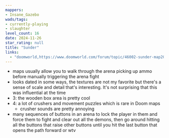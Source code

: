 ```yaml
---
mappers:
- Insane_Gazebo
wads/tags:
- currently-playing
- slaughter
level_count: 16
date: 2024-11-26
star_rating: null
title: "Sunder"
links:
  - "doomworld,https://www.doomworld.com/forum/topic/46002-sunder-map20-appears-finally/"
---
```


- maps usually allow you to walk through the arena picking up ammo before manually triggering the arena fight
- looks dated in some ways, the textures are not my favorite but there's a sense of scale and detail that's interesting. It's not surprising that this was influential at the time
- 3: the wooden box area is pretty cool
- 4: a lot of crushers and movement puzzles which is rare in Doom maps
  - crusher sounds are pretty annoying
- many sequences of buttons in an arena to lock the player in them and force them to fight and clear out all the demons, then go around hitting all the buttons that raise other buttons until you hit the last button that opens the path forward or wtv